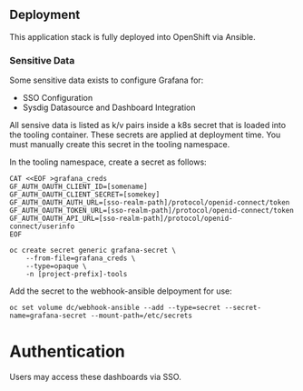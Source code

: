 ## Deployment
This application stack is fully deployed into OpenShift via Ansible. 

### Sensitive Data
Some sensitive data exists to configure Grafana for: 
  - SSO Configuration
  - Sysdig Datasource and Dashboard Integration

All sensive data is listed as k/v pairs inside a k8s secret that is loaded into the tooling container. These secrets are applied at deployment time. You must manually create this secret in the tooling namespace.

In the tooling namespace, create a secret as follows: 

```shell
CAT <<EOF >grafana_creds
GF_AUTH_OAUTH_CLIENT_ID=[somename]
GF_AUTH_OAUTH_CLIENT_SECRET=[somekey]
GF_AUTH_OAUTH_AUTH_URL=[sso-realm-path]/protocol/openid-connect/token
GF_AUTH_OAUTH_TOKEN_URL=[sso-realm-path]/protocol/openid-connect/token
GF_AUTH_OAUTH_API_URL=[sso-realm-path]/protocol/openid-connect/userinfo
EOF

oc create secret generic grafana-secret \
    --from-file=grafana_creds \
    --type=opaque \
    -n [project-prefix]-tools

```

Add the secret to the webhook-ansible delpoyment for use: 

```shell
oc set volume dc/webhook-ansible --add --type=secret --secret-name=grafana-secret --mount-path=/etc/secrets
```

# Authentication
Users may access these dashboards via SSO.